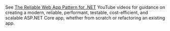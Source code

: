 See [The Reliable Web App Pattern for .NET](https://www.youtube.com/watch?v=hNoUT9NRzDM) YouTube videos for guidance on creating a modern, reliable, performant, testable, cost-efficient, and scalable ASP.NET Core app, whether from scratch or refactoring an existing app.